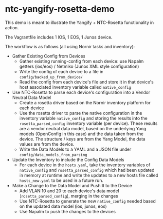 # ntc-yangify-rosetta-demo

This demo is meant to illustrate the Yangify + NTC-Rosetta functionality in action.

The Vagrantfile includes 1 IOS, 1 EOS, 1 Junos device. 

The workflow is as follows (all using Nornir tasks and inventory):
- Gather Existing Config from Devices
    - Gather existing running-config from each device: use Napalm getters (ios/eos) / Netmiko (Junos XML style configuration)
    - Write the config of each device to a file in `config/backed_up_from_device/`
    - Read the config from each device's file and store it in that device's host associated inventory variable called `native_config`
- Use NTC-Rosetta to parse each device's configuration into a Vendor Neutral Data Model
    - Create a rosetta driver based on the Nornir inventory platform for each device
    - Use the rosetta driver to parse the native configuration in the inventory variable `native_config` and storing the results 
    into the `rosetta_parsed_config` inventory variable (per device). These results are a vendor neutral data model, based on the underlying Yang models (OpenConfig in this case) and the data taken from the device. The structure / keys are from the Yang Model, the data values are from the device. 
    - Write the Data Models to a YAML and a JSON file under `config/data_models_from_parsing` 
- Update the Inventory to include the Config Data Models
    - For each device in the `hosts.yaml`, take the inventory variables of `native_config` and `rosetta_parsed_config` which had been updated in memory at runtime and write the updates to a new hosts file called `hosts_new.yaml` to be used in a future run. 
- Make a Change to the Data Model and Push It to the Device
    - Add VLAN 10 and 20 to each device's data model (`rosetta_parsed_config`), merging in the changes
    - Use NTC-Rosetta to generate the new `native_config` needed based on the updated data model (ios, junos, eos)
    - Use Napalm to push the changes to the devices

